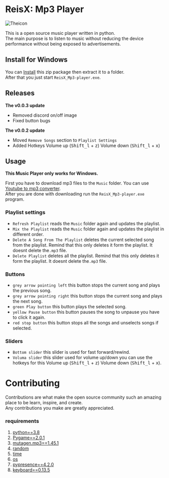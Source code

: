 # ReisX: Mp3 Player
![Theicon](readme_images/TheProgramİco.png)
 
This is a open source music player written in python.<br /> 
The main purpose is to listen to music without reducing the device performance without being exposed to advertisements. <br />

## Install for Windows
You can [Install](https://github.com/reisgoldmanX/ReisX-Mp3_player/archive/refs/heads/main.zip) this zip package then extract it to a folder. <br />
After that you just start `ReisX_Mp3-player.exe`.

## Releases
**The v0.0.3 update**
* Removed discord on/off image
* Fixed button bugs

**The v0.0.2 update**
* Moved `Remove Songs` section to `Playlist Settings`
* Added Hotkeys Volume up (<kbd>Shift_l</kbd> + <kbd>z</kbd>) Volume down (<kbd>Shift_l</kbd> + <kbd>x</kbd>)

## Usage
**This Music Player only works for Windows.**

First you have to download mp3 files to the `Music` folder. 
You can use [Youtube to mp3 converter](https://yt1s.com/youtube-to-mp3/en1). <br />
After you are done with downloading run the `ReisX_Mp3-player.exe` program. <br />

### Playlist settings
* `Refresh Playlist` reads the `Music` folder again and updates the playlist.
* `Mix the Playlist` reads the `Music` folder again and updates the playlist in different order.
* `Delete A Song From The Playlist` deletes the current selected song from the playlist. Remind that this only deletes it form the playlist. It doesnt delete the`.mp3` file. 
* `Delete Playlist` deletes all the playlist. Remind that this only deletes it form the playlist. It doesnt delete the`.mp3` file. 

### Buttons
* `grey arrow pointing left` this button stops the current song and plays the previous song.
* `grey arrow pointing right` this button stops the current song and plays the next song.
* `green Play button` this button plays the selected song.
* `yellow Pause button` this button pauses the song to unpause you have to click it again.
* `red stop button` this button stops all the songs and unselects songs if selected.

### Sliders
* `Bottom slider` this slider is used for fast forward/rewind.
* `Voluma slider` this slider used for volume up/down you can use the hotkeys for this Volume up (<kbd>Shift_l</kbd> + <kbd>z</kbd>) Volume down (<kbd>Shift_l</kbd> + <kbd>x</kbd>).

# Contributing
Contributions are what make the open source community such an amazing place to be learn, inspire, and create. <br /> 
Any contributions you make are greatly appreciated.

### requirements

1. [python==3.8](https://www.python.org/)
2. [Pygame==2.0.1](https://www.pygame.org/wiki/GettingStarted)
3. [mutagen.mp3==1.45.1](https://pypi.org/project/mutagen/)
4. [random](https://docs.python.org/3.8/library/random.html)
5. [time](https://docs.python.org/3.8/library/time.html)
6. [os](https://docs.python.org/3.8/library/os.html)
7. [pypresence==4.2.0](https://github.com/qwertyquerty/pypresence/)
8. [keyboard==0.13.5](https://pypi.org/project/keyboard/)



